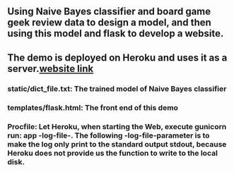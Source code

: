 ## Using Naive Bayes classifier and board game geek review data to design a model, and then using this model and flask to develop a website.
## The demo is deployed on Heroku and uses it as a server.[website link](https://flask-rating-prediction.herokuapp.com/predicted)

### static/dict_file.txt: The trained model of Naive Bayes classifier
### templates/flask.html: The front end of this demo
### Procfile: Let Heroku, when starting the Web, execute gunicorn run: app -log-file-. The following -log-file-parameter is to make the log only print to the standard output stdout, because Heroku does not provide us the function to write to the local disk.


